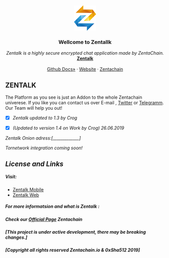 



<!--
*** Hey, Welcome to Zentalks GitHub Page, we hope you like it :)
-->



<!-- Zenta LOGO -->
<br />
<p align="center">
  <a href="zentachain.com">
    <img src="https://raw.githubusercontent.com/ZentaChain/Zentadex/master/logo.png" alt="Logo" width="70" height="80">
  </a>

  <h3 align="center">Wellcome to Zentallk</h3>

  <p align="center"><em>
   Zentalk is a highly secure encrypted chat application made by ZentaChain.
    </em><br/>
    <a href="http://zentalk.chat"><strong>Zentalk</strong></a>
    <br/>
    <br/>
    <a href="https://github.com/ZentaChain/Zentalk-Web/">Github Docs»</a>
    ·
    <a href="http://zentalk.chat">Website</a>
    ·
    <a href="http://Zentachain.io">Zentachain</a>
  </p>
</p>



<!-- ABOUT ZENTADEX -->

## ZENTALK

The Platform as you see is just an Addon to the whole Zentachain univerese. If you like you can contact us over E-mail , [Twitter](https://twitter.com/zentachain) or [Telegramm](https://t.me/ZentachainOfficialChat). Our Team will help you out!



- [x] *Zentalk updated to 1.3 by Crog*

- [x]  *(Updated to version 1.4 on Work by Crog) 26.06.2019*

*Zentalk Onion adress:[_____________]*

*Tornetwork integration coming soon!*

<!-- LICENSE -->
## *License and Links*
##### Visit:
* [Zentalk Mobile](https://github.com/ZentaChain/Zentalk-Mobile)
* [Zentalk Web](www.zentalk.chat)

##### *For more informatsion and what is Zentalk :*
##### *Check our [Official Page](https://zentachain.io/) Zentachain*

##### *[This project is under active development, there may be breaking changes.]*
##### *[Copyright all rights reserved Zentachain.io & 0xSha512 2019]*


